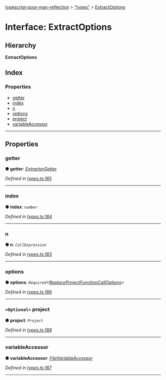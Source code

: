 [typescript-poor-man-reflection](../README.md) > ["types"](../modules/_types_.md) > [ExtractOptions](../interfaces/_types_.extractoptions.md)

# Interface: ExtractOptions

## Hierarchy

**ExtractOptions**

## Index

### Properties

* [getter](_types_.extractoptions.md#getter)
* [index](_types_.extractoptions.md#index)
* [n](_types_.extractoptions.md#n)
* [options](_types_.extractoptions.md#options)
* [project](_types_.extractoptions.md#project)
* [variableAccessor](_types_.extractoptions.md#variableaccessor)

---

## Properties

<a id="getter"></a>

###  getter

**● getter**: *[ExtractorGetter](../modules/_types_.md#extractorgetter)*

*Defined in [types.ts:185](https://github.com/cancerberoSgx/typescript-poor-man-reflection/blob/8e8f86f/src/types.ts#L185)*

___
<a id="index"></a>

###  index

**● index**: *`number`*

*Defined in [types.ts:184](https://github.com/cancerberoSgx/typescript-poor-man-reflection/blob/8e8f86f/src/types.ts#L184)*

___
<a id="n"></a>

###  n

**● n**: *`CallExpression`*

*Defined in [types.ts:183](https://github.com/cancerberoSgx/typescript-poor-man-reflection/blob/8e8f86f/src/types.ts#L183)*

___
<a id="options"></a>

###  options

**● options**: *`Required`<[ReplaceProjectFunctionCallOptions](_types_.replaceprojectfunctioncalloptions.md)>*

*Defined in [types.ts:186](https://github.com/cancerberoSgx/typescript-poor-man-reflection/blob/8e8f86f/src/types.ts#L186)*

___
<a id="project"></a>

### `<Optional>` project

**● project**: *`Project`*

*Defined in [types.ts:188](https://github.com/cancerberoSgx/typescript-poor-man-reflection/blob/8e8f86f/src/types.ts#L188)*

___
<a id="variableaccessor"></a>

###  variableAccessor

**● variableAccessor**: *[FileVariableAccessor](../modules/_types_.md#filevariableaccessor)*

*Defined in [types.ts:187](https://github.com/cancerberoSgx/typescript-poor-man-reflection/blob/8e8f86f/src/types.ts#L187)*

___


